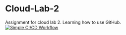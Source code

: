 # Cloud-Lab-2
Assignment for cloud lab 2. Learning how to use GitHub. [![Simple CI/CD Workflow](https://github.com/KyleWilson8263/Cloud-Lab-2/actions/workflows/ci-cd.yml/badge.svg)](https://github.com/KyleWilson8263/Cloud-Lab-2/actions/workflows/ci-cd.yml)
